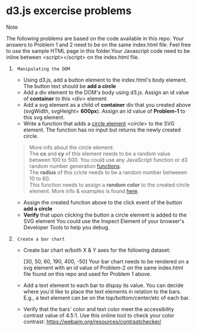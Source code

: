 # d3.js excercise problems

> [!NOTE]
> The following problems are based on the code available in this repo.
> Your answers to Problem 1 and 2 need to be on the same index.html file. Feel free to use the sample HTML page in this folder.Your Javascript code need to be inline between \<script>\</script> on the index.html file.

1.      Manipulating the DOM
    - Using d3.js, add a button element to the index.html's body element. The button text should be **add a circle**
    - Add a div element to the DOM's body using d3.js. Assign an id value of **container** to this \<div> element
    - Add a svg element as a child of **container** div that you created above (svgWidth, svgHeight= **600px**). Assign an id value of **Problem-1** to this svg element.
    - Write a function that adds a [circle element](https://developer.mozilla.org/en-US/docs/Web/SVG/Element/circle) \<circle> to the SVG element. The function has no input but returns the newly created circle.
    > More info about the circle element:<br>
    The **cx** and **cy** of this element needs to be a random value between 100 to 500. You could use any JavaScript function or d3 random number generation [functions](https://d3js.org/d3-random#randomInt). <br>
    The **radius** of this cricle needs to be a random number betweeen 10 to 60.<br>
    This function needs to assign a **random color** to the created circle element. More info & examples is found [here](https://d3-graph-gallery.com/graph/custom_color.html).
    - Assign the created function above to the click event of the button **add a circle**
    - **Verify** that upon clicking the button a circle element is added to the SVG element You could use the Inspect Element of your browser's Developer Tools to help you debug.

2.      Create a bar chart

    - Create bar chart w/both  X & Y axes for the following dataset:

        [30, 50, 60, 190, 400, -50]
        Your bar chart needs to be rendered on a svg element with an id value of Problem-2 on the same index.html file found on this repo and used for Problem 1 above.

    - Add a text element to each bar to dispay its value. You can decide where you'd like to place the text elements in relation to the bars. E.g., a text element can be on the top/bottom/center/etc of each bar.
    - Verify that the bars' color and text color meet the accessibility contrast value of 4.5:1. Use this online tool to check your color contrast: <https://webaim.org/resources/contrastchecker/>
